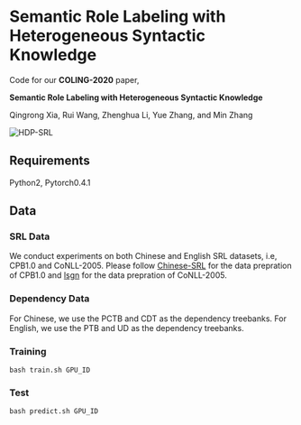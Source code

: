 # Semantic Role Labeling with Heterogeneous Syntactic Knowledge
Code for our **COLING-2020** paper,

**Semantic Role Labeling with Heterogeneous Syntactic Knowledge**

Qingrong Xia, Rui Wang, Zhenghua Li, Yue Zhang, and Min Zhang

![HDP-SRL](img/HDP-SRL.jpg)

## Requirements
Python2, Pytorch0.4.1

## Data
### SRL Data
We conduct experiments on both Chinese and English SRL datasets, i.e, CPB1.0 and CoNLL-2005.
Please follow [Chinese-SRL](https://github.com/KiroSummer/A_Syntax-aware_MTL_Framework_for_Chinese_SRL) for the data prepration of CPB1.0 and [lsgn](https://github.com/luheng/lsgn) for the data prepration of CoNLL-2005.

### Dependency Data
For Chinese, we use the PCTB and CDT as the dependency treebanks.
For English, we use the PTB and UD as the dependency treebanks.



### Training
```
bash train.sh GPU_ID
```
### Test
```
bash predict.sh GPU_ID
```
